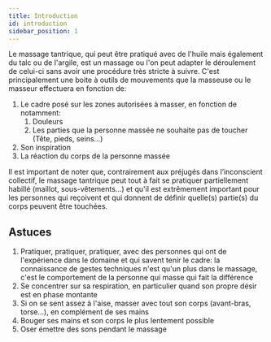 ```yaml
---
title: Introduction
id: introduction
sidebar_position: 1
---
```


Le massage tantrique, qui peut être pratiqué avec de l'huile mais également du talc ou de l'argile, est un massage ou l'on peut adapter le déroulement de celui-ci sans avoir une procédure très stricte à suivre.
C'est principalement une boite à outils de mouvements que la masseuse ou le masseur effectuera en fonction de:

1. Le cadre posé sur les zones autorisées à masser, en fonction de notamment:
    1. Douleurs
    1. Les parties que la personne massée ne souhaite pas de toucher (Tête, pieds, seins...)
1. Son inspiration
1. La réaction du corps de la personne massée

Il est important de noter que, contrairement aux préjugés dans l’inconscient collectif, le massage tantrique peut tout à fait se pratiquer partiellement habillé (maillot, sous-vêtements...) et qu'il est extrêmement important pour les personnes qui reçoivent et qui donnent de définir quelle(s) partie(s) du corps peuvent être touchées.

## Astuces

1. Pratiquer, pratiquer, pratiquer, avec des personnes qui ont de l'expérience dans le domaine et qui savent tenir le cadre: 
la connaissance de gestes techniques n'est qu'un plus dans le massage, c'est le comportement de la personne qui masse qui fait la différence
1. Se concentrer sur sa respiration, en particulier quand son propre désir est en phase montante
1. Si on se sent assez à l'aise, masser avec tout son corps (avant-bras, torse...), en complément de ses mains
1. Bouger ses mains et son corps le plus lentement possible
1. Oser émettre des sons pendant le massage
